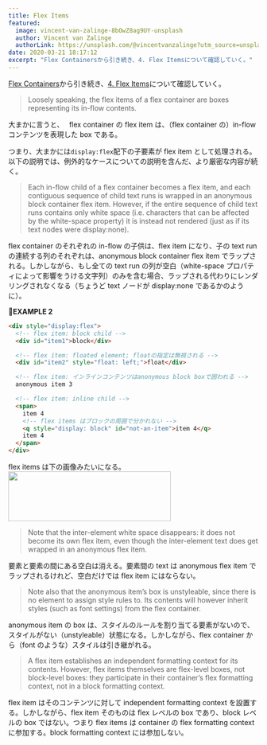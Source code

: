 ```yaml
---
title: Flex Items
featured:
  image: vincent-van-zalinge-8bOwZ8ag9UY-unsplash
  author: Vincent van Zalinge
  authorLink: https://unsplash.com/@vincentvanzalinge?utm_source=unsplash&utm_medium=referral&utm_content=creditCopyText
date: 2020-03-21 18:17:12
excerpt: "Flex Containersから引き続き、4. Flex Itemsについて確認していく。"
---
```


[Flex Containers](https://memolog.org/2020/flex-containers.html)から引き続き、[4. Flex Items](https://www.w3.org/TR/css-flexbox-1/#flex-items)について確認していく。

> Loosely speaking, the flex items of a flex container are boxes representing its in-flow contents.

大まかに言うと、　 flex container の flex item は、（flex container の）in-flow コンテンツを表現した box である。

つまり、大まかには`display:flex`配下の子要素が flex item として処理される。以下の説明では、例外的なケースについての説明を含んだ、より厳密な内容が続く。

> Each in-flow child of a flex container becomes a flex item, and each contiguous sequence of child text runs is wrapped in an anonymous block container flex item. However, if the entire sequence of child text runs contains only white space (i.e. characters that can be affected by the white-space property) it is instead not rendered (just as if its text nodes were display:none).

flex container のそれぞれの in-flow の子供は、flex item になり、子の text run の連続する列のそれぞれは、anonymous block container flex item でラップされる。しかしながら、もし全ての text run の列が空白（white-space プロパティによって影響をうける文字列）のみを含む場合、ラップされる代わりにレンダリングされなくなる（ちょうど text ノードが display:none であるかのように）。

**EXAMPLE 2**

```html
<div style="display:flex">
  <!-- flex item: block child -->
  <div id="item1">block</div>

  <!-- flex item: floated element; floatの指定は無視される -->
  <div id="item2" style="float: left;">float</div>

  <!-- flex item: インラインコンテンツはanonymous block boxで囲われる -->
  anonymous item 3

  <!-- flex item: inline child -->
  <span>
    item 4
    <!-- flex items はブロックの周囲で分かれない -->
    <q style="display: block" id="not-an-item">item 4</q>
    item 4
  </span>
</div>
```

flex items は下の画像みたいになる。
<img src="../../assets/images/screenshot_flex_items.png" lazyload width="327" height="100" />

> Note that the inter-element white space disappears: it does not become its own flex item, even though the inter-element text does get wrapped in an anonymous flex item.

要素と要素の間にある空白は消える。要素間の text は anonymous flex item でラップされるけれど、空白だけでは flex item にはならない。

> Note also that the anonymous item’s box is unstyleable, since there is no element to assign style rules to. Its contents will however inherit styles (such as font settings) from the flex container.

anonymous item の box は、スタイルのルールを割り当てる要素がないので、スタイルがない（unstyleable）状態になる。しかしながら、flex container から（font のような）スタイルは引き継がれる。

> A flex item establishes an independent formatting context for its contents. However, flex items themselves are flex-level boxes, not block-level boxes: they participate in their container’s flex formatting context, not in a block formatting context.

flex item はそのコンテンツに対して independent formatting context を設置する。しかしながら、flex item そのものは flex レベルの box であり、block レベルの box ではない。つまり flex items は container の flex formatting context に参加する。block formatting context には参加しない。
